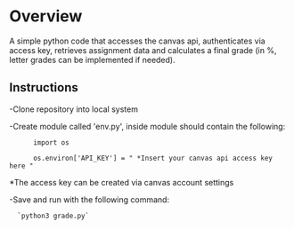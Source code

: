 # Overview

A simple python code that accesses the canvas api, authenticates via access key, retrieves assignment data and calculates a final grade (in %, letter grades can be implemented if needed).

## Instructions 

-Clone repository into local system

-Create module called 'env.py', inside module should contain the following: 

~~~      
      import os

      os.environ['API_KEY'] = " *Insert your canvas api access key here "
~~~

*The access key can be created via canvas account settings

-Save and run with the following command: 

      `python3 grade.py` 
